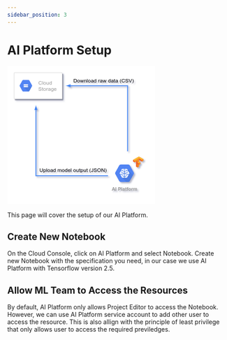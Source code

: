 ```yaml
---
sidebar_position: 3
---
```


# AI Platform Setup

![AI Platform overview](/img/ai-platform/overview.png)

This page will cover the setup of our AI Platform.

## Create New Notebook

On the Cloud Console, click on AI Platform and select Notebook. Create new Notebook with the specification you need, in our case we use AI Platform with Tensorflow version 2.5.

## Allow ML Team to Access the Resources

By default, AI Platform only allows Project Editor to access the Notebook. However, we can use AI Platform service account to add other user to access the resource. This is also allign with the principle of least privilege that only allows user to access the required previledges.
